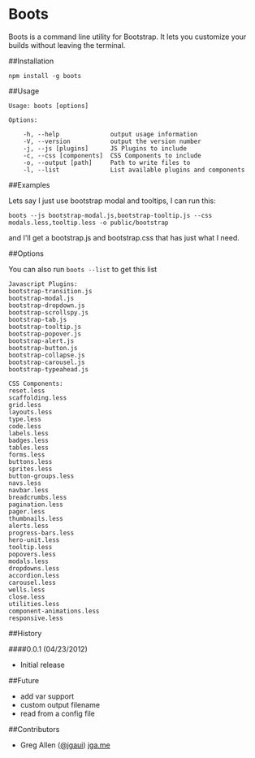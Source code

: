 # Boots

Boots is a command line utility for Bootstrap.  It lets you customize your builds without leaving the terminal.

##Installation

	npm install -g boots

##Usage

	Usage: boots [options]

	Options:

		-h, --help              output usage information
		-V, --version           output the version number
		-j, --js [plugins]      JS Plugins to include
		-c, --css [components]  CSS Components to include
		-o, --output [path]     Path to write files to
		-l, --list              List available plugins and components

##Examples

Lets say I just use bootstrap modal and tooltips, I can run this:

	boots --js bootstrap-modal.js,bootstrap-tooltip.js --css modals.less,tooltip.less -o public/bootstrap

and I'll get a bootstrap.js and bootstrap.css that has just what I need.

##Options

You can also run `boots --list` to get this list

	Javascript Plugins:
	bootstrap-transition.js
	bootstrap-modal.js
	bootstrap-dropdown.js
	bootstrap-scrollspy.js
	bootstrap-tab.js
	bootstrap-tooltip.js
	bootstrap-popover.js
	bootstrap-alert.js
	bootstrap-button.js
	bootstrap-collapse.js
	bootstrap-carousel.js
	bootstrap-typeahead.js

	CSS Components:
	reset.less
	scaffolding.less
	grid.less
	layouts.less
	type.less
	code.less
	labels.less
	badges.less
	tables.less
	forms.less
	buttons.less
	sprites.less
	button-groups.less
	navs.less
	navbar.less
	breadcrumbs.less
	pagination.less
	pager.less
	thumbnails.less
	alerts.less
	progress-bars.less
	hero-unit.less
	tooltip.less
	popovers.less
	modals.less
	dropdowns.less
	accordion.less
	carousel.less
	wells.less
	close.less
	utilities.less
	component-animations.less
	responsive.less

##History

####0.0.1 (04/23/2012)
- Initial release


##Future
- add var support
- custom output filename
- read from a config file

##Contributors
- Greg Allen ([@jgaui](http://twitter.com/jgaui)) [jga.me](http://jga.me)
